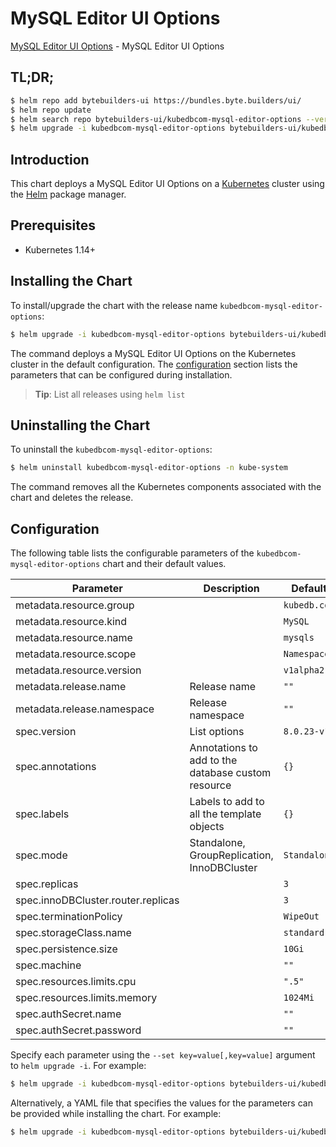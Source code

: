 # MySQL Editor UI Options

[MySQL Editor UI Options](https://byte.builders) - MySQL Editor UI Options

## TL;DR;

```bash
$ helm repo add bytebuilders-ui https://bundles.byte.builders/ui/
$ helm repo update
$ helm search repo bytebuilders-ui/kubedbcom-mysql-editor-options --version=v0.3.0
$ helm upgrade -i kubedbcom-mysql-editor-options bytebuilders-ui/kubedbcom-mysql-editor-options -n kube-system --create-namespace --version=v0.3.0
```

## Introduction

This chart deploys a MySQL Editor UI Options on a [Kubernetes](http://kubernetes.io) cluster using the [Helm](https://helm.sh) package manager.

## Prerequisites

- Kubernetes 1.14+

## Installing the Chart

To install/upgrade the chart with the release name `kubedbcom-mysql-editor-options`:

```bash
$ helm upgrade -i kubedbcom-mysql-editor-options bytebuilders-ui/kubedbcom-mysql-editor-options -n kube-system --create-namespace --version=v0.3.0
```

The command deploys a MySQL Editor UI Options on the Kubernetes cluster in the default configuration. The [configuration](#configuration) section lists the parameters that can be configured during installation.

> **Tip**: List all releases using `helm list`

## Uninstalling the Chart

To uninstall the `kubedbcom-mysql-editor-options`:

```bash
$ helm uninstall kubedbcom-mysql-editor-options -n kube-system
```

The command removes all the Kubernetes components associated with the chart and deletes the release.

## Configuration

The following table lists the configurable parameters of the `kubedbcom-mysql-editor-options` chart and their default values.

|             Parameter              |                    Description                     |         Default         |
|------------------------------------|----------------------------------------------------|-------------------------|
| metadata.resource.group            |                                                    | <code>kubedb.com</code> |
| metadata.resource.kind             |                                                    | <code>MySQL</code>      |
| metadata.resource.name             |                                                    | <code>mysqls</code>     |
| metadata.resource.scope            |                                                    | <code>Namespaced</code> |
| metadata.resource.version          |                                                    | <code>v1alpha2</code>   |
| metadata.release.name              | Release name                                       | <code>""</code>         |
| metadata.release.namespace         | Release namespace                                  | <code>""</code>         |
| spec.version                       | List options                                       | <code>8.0.23-v1</code>  |
| spec.annotations                   | Annotations to add to the database custom resource | <code>{}</code>         |
| spec.labels                        | Labels to add to all the template objects          | <code>{}</code>         |
| spec.mode                          | Standalone, GroupReplication, InnoDBCluster        | <code>Standalone</code> |
| spec.replicas                      |                                                    | <code>3</code>          |
| spec.innoDBCluster.router.replicas |                                                    | <code>3</code>          |
| spec.terminationPolicy             |                                                    | <code>WipeOut</code>    |
| spec.storageClass.name             |                                                    | <code>standard</code>   |
| spec.persistence.size              |                                                    | <code>10Gi</code>       |
| spec.machine                       |                                                    | <code>""</code>         |
| spec.resources.limits.cpu          |                                                    | <code>".5"</code>       |
| spec.resources.limits.memory       |                                                    | <code>1024Mi</code>     |
| spec.authSecret.name               |                                                    | <code>""</code>         |
| spec.authSecret.password           |                                                    | <code>""</code>         |


Specify each parameter using the `--set key=value[,key=value]` argument to `helm upgrade -i`. For example:

```bash
$ helm upgrade -i kubedbcom-mysql-editor-options bytebuilders-ui/kubedbcom-mysql-editor-options -n kube-system --create-namespace --version=v0.3.0 --set metadata.resource.group=kubedb.com
```

Alternatively, a YAML file that specifies the values for the parameters can be provided while
installing the chart. For example:

```bash
$ helm upgrade -i kubedbcom-mysql-editor-options bytebuilders-ui/kubedbcom-mysql-editor-options -n kube-system --create-namespace --version=v0.3.0 --values values.yaml
```
